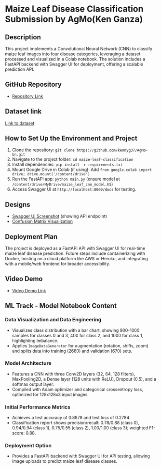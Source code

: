 # Maize Leaf Disease Classification Submission by AgMo(Ken Ganza)

## Description
This project implements a Convolutional Neural Network (CNN) to classify maize leaf images into four disease categories, leveraging a dataset processed and visualized in a Colab notebook. The solution includes a FastAPI backend with Swagger UI for deployment, offering a scalable prediction API.

## GitHub Repository
- [Repository Link](https://github.com/kennyg37/AgMo-bn)

## Dataset link
[Link to dataset](https://huggingface.co/datasets/aquib1011/maize-leaf-disease)

## How to Set Up the Environment and Project
1. Clone the repository: `git clone https://github.com/kennyg37/AgMo-bn.git`
2. Navigate to the project folder: `cd maize-leaf-classification`
3. Install dependencies: `pip install -r requirements.txt`
4. Mount Google Drive in Colab (if using): Add `from google.colab import drive; drive.mount('/content/drive')`
5. Run the FastAPI app: `python main.py` (ensure model at `/content/drive/MyDrive/maize_leaf_cnn_model.h5`)
6. Access Swagger UI at `http://localhost:8000/docs` for testing.

## Designs
- [Swagger UI Screenshot](path/to/screenshot.png) (showing API endpoint)
- [Confusion Matrix Visualization](path/to/confusion_matrix.png)

## Deployment Plan
The project is deployed as a FastAPI API with Swagger UI for real-time maize leaf disease prediction. Future steps include containerizing with Docker, hosting on a cloud platform like AWS or Heroku, and integrating with a mobile/web frontend for broader accessibility.

## Video Demo
- [Video Demo Link](https://drive.google.com/drive/folders/1Hqso-m_3w-i6uBDclv5AkZuwnxCknawp?usp=sharing) 

## ML Track - Model Notebook Content

### Data Visualization and Data Engineering
- Visualizes class distribution with a bar chart, showing 900-1000 samples for classes 0 and 3, 400 for class 2, and 1000 for class 1, highlighting imbalance.
- Applies `ImageDataGenerator` for augmentation (rotation, shifts, zoom) and splits data into training (2680) and validation (670) sets.

### Model Architecture
- Features a CNN with three Conv2D layers (32, 64, 128 filters), MaxPooling2D, a Dense layer (128 units with ReLU), Dropout (0.5), and a softmax output layer.
- Compiled with Adam optimizer and categorical crossentropy loss, optimized for 128x128x3 input images.

### Initial Performance Metrics
- Achieves a test accuracy of 0.8878 and test loss of 0.2784.
- Classification report shows precision/recall: 0.78/0.88 (class 0), 0.94/0.94 (class 1), 0.75/0.55 (class 2), 1.00/1.00 (class 3); weighted F1-score: 0.88.

### Deployment Option
- Provides a FastAPI backend with Swagger UI for API testing, allowing image uploads to predict maize leaf disease classes.
